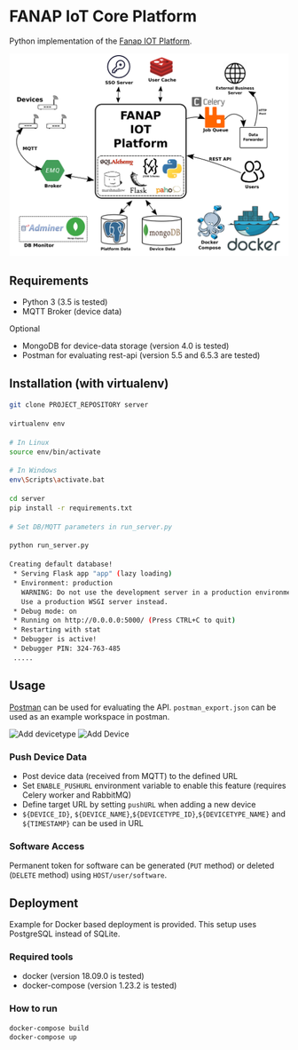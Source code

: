 # FANAP IoT Core Platform

Python implementation of the [Fanap IOT Platform](http://doc.thingscloud.ir/v1.0.0.0/204/API).

![Overview Diagram](docs/diagram.png)

## Requirements

- Python 3 (3.5 is tested)
- MQTT Broker (device data)

Optional

- MongoDB for device-data storage (version 4.0 is tested)
- Postman for evaluating rest-api (version 5.5 and 6.5.3 are tested)

## Installation (with virtualenv)

```bash
git clone PROJECT_REPOSITORY server

virtualenv env

# In Linux
source env/bin/activate

# In Windows
env\Scripts\activate.bat

cd server
pip install -r requirements.txt

# Set DB/MQTT parameters in run_server.py

python run_server.py

Creating default database!
 * Serving Flask app "app" (lazy loading)
 * Environment: production
   WARNING: Do not use the development server in a production environment.
   Use a production WSGI server instead.
 * Debug mode: on
 * Running on http://0.0.0.0:5000/ (Press CTRL+C to quit)
 * Restarting with stat
 * Debugger is active!
 * Debugger PIN: 324-763-485
 .....
```


## Usage

[Postman](https://www.getpostman.com/) can be used for evaluating the API.
`postman_export.json` can be used as an example workspace in postman.


![Add devicetype](postman1.png)
![Add Device](postman2.png)

### Push Device Data

- Post device data (received from MQTT) to the defined URL
- Set `ENABLE_PUSHURL` environment variable to enable this feature (requires Celery worker and RabbitMQ)
- Define target URL by setting `pushURL` when adding a new device
- `${DEVICE_ID}`, `${DEVICE_NAME}`,`${DEVICETYPE_ID}`,`${DEVICETYPE_NAME}` and `${TIMESTAMP}` can be used in URL

### Software Access

Permanent token for software can be generated (`PUT` method) or deleted (`DELETE` method) using `HOST/user/software`.

## Deployment

Example for Docker based deployment is provided. This setup uses PostgreSQL instead of
SQLite.

### Required tools

 - docker (version 18.09.0 is tested)
 - docker-compose (version 1.23.2 is tested)

### How to run

```bash
docker-compose build
docker-compose up
```
